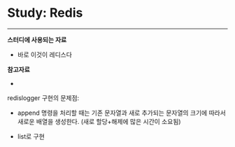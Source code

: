 # Study: Redis
--------------------------------
 
**스터디에 사용되는 자료**

* 바로 이것이 레디스다

**참고자료**

*
redislogger
구현의 문제점:
- append 명령을 처리할 때는 기존 문자열과 새로 추가되는 문자열의 크기에 따라서 새로운 배열을 생성한다.
  (새로 할당+해제에 많은 시간이 소요됨)

- list로 구현
